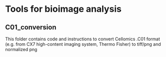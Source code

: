 # Tools for bioimage analysis


## C01_conversion
This folder contains code and instructions to convert Cellomics .C01 format (e.g. from CX7 high-content imaging system, Thermo Fisher) to tiff/png and normalized png
